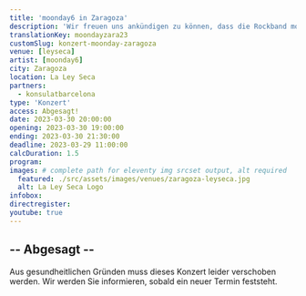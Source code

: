 ```yaml
---
title: 'moonday6 in Zaragoza'
description: 'Wir freuen uns ankündigen zu können, dass die Rockband moonday6 die CD_Release Tour in Spanien starten wird.'
translationKey: moondayzara23
customSlug: konzert-moonday-zaragoza
venue: [leyseca]
artist: [moonday6]
city: Zaragoza
location: La Ley Seca
partners:
  - konsulatbarcelona
type: 'Konzert'
access: Abgesagt!
date: 2023-03-30 20:00:00
opening: 2023-03-30 19:00:00
ending: 2023-03-30 21:30:00
deadline: 2023-03-29 11:00:00
calcDuration: 1.5
program:
images: # complete path for eleventy img srcset output, alt required
  featured: ./src/assets/images/venues/zaragoza-leyseca.jpg
  alt: La Ley Seca Logo
infobox:
directregister:
youtube: true
---
```


## -- Abgesagt --

Aus gesundheitlichen Gründen muss dieses Konzert leider verschoben werden. Wir werden Sie informieren, sobald ein neuer Termin feststeht.
